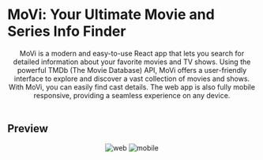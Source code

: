 # MoVi: Your Ultimate Movie and Series Info Finder

<div align="center">
MoVi is a modern and easy-to-use React app that lets you search for detailed information about your favorite movies and TV shows. 
Using the powerful TMDb (The Movie Database) API, MoVi offers a user-friendly interface to explore and discover a vast collection of movies and shows. 
With MoVi, you can easily find cast details. The web app is also fully mobile responsive, providing a seamless experience on any device.
</div><br>


## Preview
<div align="center">
    <img src="https://github.com/Gepzuu/MoVi/assets/92858147/e67c7ec1-5cc5-476e-9895-4082a0557058" alt="web">
    <img src="https://github.com/Gepzuu/MoVi/assets/92858147/29063c6d-7041-4834-aebd-98cddfe6f0f1" alt="mobile">
</div>


